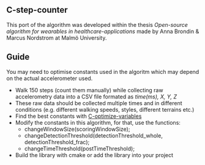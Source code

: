 ## C-step-counter

This port of the algorithm was developed within the thesis *Open-source algorithm for wearables in healthcare-applications* made by Anna Brondin & Marcus Nordstrom at Malmö University.

## Guide

You may need to optimise constants used in the algoritm which may depend on the actual accelerometer used.

 - Walk 150 steps (count them manually) while collecting raw accelerometry data into a CSV file formated as *time(ms), X, Y, Z*
 - These raw data should be collected multiple times and in different conditions (e.g. different walking speeds, styles, different terrains etc.)
 - Find the best constants with [C-optimize-variables](https://github.com/MarcusNordstrom/C-optimize-variables)
 - Modify the constants in this algorithm, for that, use the functions:
   - changeWindowSize(scoringWindowSize);
   - changeDetectionThreshold(detectionThreshold_whole, detectionThreshold_frac);
   - changeTimeThreshold(postTimeThreshold);
 - Build the library with cmake or add the library into your project

